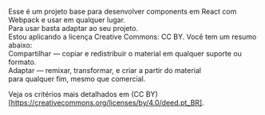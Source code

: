 Esse é um projeto base para desenvolver components em React com Webpack e usar em qualquer lugar.  
Para usar basta adaptar ao seu projeto.  
Estou aplicando a licença Creative Commons: CC BY.
Você tem um resumo abaixo:   
Compartilhar — copiar e redistribuir o material em qualquer suporte ou formato.  
Adaptar — remixar, transformar, e criar a partir do material  
para qualquer fim, mesmo que comercial.  

Veja os critérios mais detalhados em (CC BY)[https://creativecommons.org/licenses/by/4.0/deed.pt_BR].  
